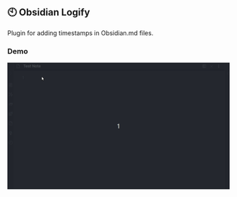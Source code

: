 ## 🕙 Obsidian Logify

Plugin for adding timestamps in Obsidian.md files.


### Demo

![Demo GIF](https://raw.githubusercontent.com/nishantrpai/obsidian-logify/master/resources/demo.gif)
